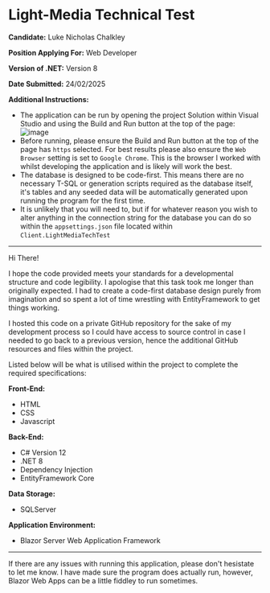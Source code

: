 # Light-Media Technical Test
**Candidate:** Luke Nicholas Chalkley

**Position Applying For:** Web Developer

**Version of .NET:** Version 8

**Date Submitted:** 24/02/2025

**Additional Instructions:**
* The application can be run by opening the project Solution within Visual Studio and using the Build and Run button at the top of the page:
![image](https://github.com/user-attachments/assets/60166491-f19c-45a0-a5ed-320e31cb7c34)
* Before running, please ensure the Build and Run button at the top of the page has `https` selected. For best results please also ensure the `Web Browser` setting is set to `Google Chrome`. This is the browser I worked with whilst developing the application and is likely will work the best.
* The database is designed to be code-first. This means there are no necessary T-SQL or generation scripts required as the database itself, it's tables and any seeded data will be automatically generated upon running the program for the first time.
* It is unlikely that you will need to, but if for whatever reason you wish to alter anything in the connection string for the database you can do so within the `appsettings.json` file located within `Client.LightMediaTechTest`

---

Hi There!

I hope the code provided meets your standards for a developmental structure and code legibility. I apologise that this task took me longer than originally expected. I had to create a code-first database design purely from imagination and so spent a lot of time wrestling with EntityFramework to get things working.

I hosted this code on a private GitHub repository for the sake of my development process so I could have access to source control in case I needed to go back to a previous version, hence the additional GitHub resources and files within the project.

Listed below will be what is utilised within the project to complete the required specifications:

**Front-End:**
* HTML
* CSS
* Javascript

**Back-End:**
* C# Version 12
* .NET 8
* Dependency Injection
* EntityFramework Core

**Data Storage:**
* SQLServer

**Application Environment:**
* Blazor Server Web Application Framework

---

If there are any issues with running this application, please don't hesistate to let me know. I have made sure the program does actually run, however, Blazor Web Apps can be a little fiddley to run sometimes.
